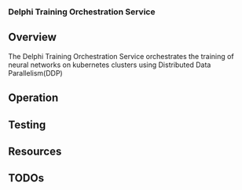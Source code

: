 ### Delphi Training Orchestration Service 

## Overview

The Delphi Training Orchestration Service orchestrates the training of neural networks on kubernetes clusters using Distributed Data Parallelism(DDP)

## Operation 

## Testing 

## Resources

## TODOs 
